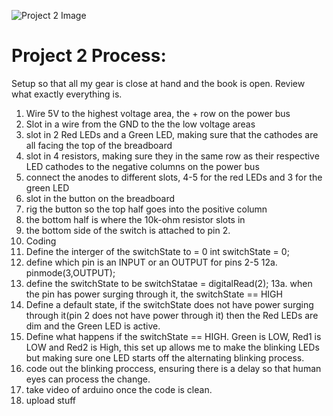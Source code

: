 [Video Link]: https://youtu.be/Sf8oKlcvKY8 
![Project 2 Image](physicalcomputing/week3/IMG_1347)

# Project 2 Process:
   Setup so that all my gear is close at hand and the book is open.
   Review what exactly everything is.
   1. Wire 5V to the highest voltage area, the + row on the power bus
   2. Slot in a wire from the GND to the the low voltage areas
   3. slot in 2 Red LEDs and a Green LED, making sure that the cathodes are all facing the top of the breadboard
   4. slot in 4 resistors, making sure they in the same row as their respective LED cathodes to the negative columns on the power bus
   5. connect the anodes to different slots, 4-5 for the red LEDs and 3 for the green LED
   6. slot in the button on the breadboard
   7. rig the button so the top half goes into the positive column
   8. the bottom half is where the 10k-ohm resistor slots in
   9. the bottom side of the switch is attached to pin 2. 
   10. Coding
   11. Define the interger of the switchState to = 0  int switchState = 0;
   12. define which pin is an INPUT or an OUTPUT for pins 2-5
     12a. pinmode(3,OUTPUT);
   13. define the switchState to be switchStatae = digitalRead(2);
     13a. when the pin has power surging through it, the switchState == HIGH
   14. Define a default state, if the switchState does not have power surging through it(pin 2 does not have power through it) then the Red LEDs are dim and the Green LED is active.
   15. Define what happens if the switchState == HIGH. Green is LOW, Red1 is LOW and Red2 is High, this set up allows me to make the blinking LEDs but making sure one LED starts off the alternating blinking process.
   16. code out the blinking proccess, ensuring there is a delay so that human eyes can process the change.
   17. take video of arduino once the code is clean.
   18. upload stuff
    